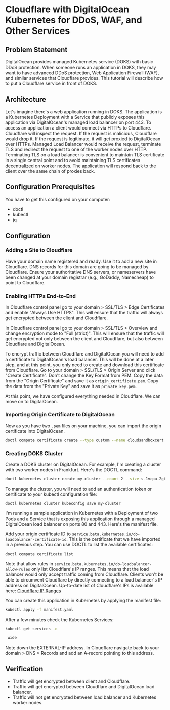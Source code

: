 # Cloudflare with DigitalOcean Kubernetes for DDoS, WAF, and Other Services

## Problem Statement
DigitalOcean provides managed Kubernetes service (DOKS) with basic DDoS protection. When someone runs an application in DOKS, they may want to have advanced DDoS protection, Web Application Firewall (WAF), and similar services that Cloudflare provides. This tutorial will describe how to put a Cloudflare service in front of DOKS.

## Architecture
Let's imagine there's a web application running in DOKS. The application is a Kubernetes Deployment with a Service that publicly exposes this application via DigitalOcean's managed load balancer on port 443. To access an application a client would connect via HTTPs to Cloudflare. Cloudflare will inspect the request. If the request is malicious, Cloudflare would drop it. If the request is legitimate, it will get proxied to DigitalOcean over HTTPs. Managed Load Balancer would receive the request, terminate TLS and redirect the request to one of the worker nodes over HTTP. Terminating TLS on a load balancer is convenient to maintain TLS certificate in a single central point and to avoid maintaining TLS certificates decentralized on worker nodes. The application will respond back to the client over the same chain of proxies back.

## Configuration Prerequisites
You have to get this configured on your computer:
- doctl
- kubectl
- jq

## Configuration

### Adding a Site to Cloudflare
Have your domain name registered and ready. Use it to add a new site in Cloudflare. DNS records for this domain are going to be managed by Cloudflare. Ensure your authoritative DNS servers, or nameservers have been changed at your domain registrar (e.g., GoDaddy, Namecheap) to point to Cloudflare.

### Enabling HTTPs End-to-End
In Cloudflare control panel go to your domain > SSL/TLS > Edge Certificates and enable "Always Use HTTPS". This will ensure that the traffic will always get encrypted between the client and Cloudflare.

In Cloudflare control panel go to your domain > SSL/TLS > Overview and change encryption mode to "Full (strict)". This will ensure that the traffic will get encrypted not only between the client and Cloudflare, but also between Cloudflare and DigitalOcean.

To encrypt traffic between Cloudflare and DigitalOcean you will need to add a certificate to DigitalOcean's load balancer. This will be done at a later step, and at this point, you only need to create and download this certificate from Cloudflare. Go to your domain > SSL/TLS > Origin Server and click "Create Certificate". Don't change the Key Format from PEM. Copy the data from the "Origin Certificate" and save it as `origin_certificate.pem`. Copy the data from the "Private Key" and save it as `private_key.pem`.

At this point, we have configured everything needed in Cloudflare. We can move on to DigitalOcean.

### Importing Origin Certificate to DigitalOcean
Now as you have two `.pem` files on your machine, you can import the origin certificate into DigitalOcean.

```bash
doctl compute certificate create --type custom --name cloudsandboxcert --leaf-certificate-path origin_certificate.pem --private-key-path private_key.pem
```

### Creating DOKS Cluster
Create a DOKS cluster on DigitalOcean. For example, I'm creating a cluster with two worker nodes in Frankfurt. Here's the DOCTL command:
```bash
doctl kubernetes cluster create my-cluster --count 2 --size s-1vcpu-2gb
```

To manage the cluster, you will need to add an authentication token or certificate to your kubectl configuration file:
```bash
doctl kubernetes cluster kubeconfig save my-cluster
```

I'm running a sample application in Kubernetes with a Deployment of two Pods and a Service that is exposing this application through a managed DigitalOcean load balancer on ports 80 and 443. Here's the manifest file.

Add your origin certificate ID to `service.beta.kubernetes.io/do-loadbalancer-certificate-id`.
This is the certificate that we have imported in a previous step. You can use DOCTL to list the available certificates:
```bash
doctl compute certificate list
```

Note that allow rules in `service.beta.kubernetes.io/do-loadbalancer-allow-rules` only list Cloudflare's IP ranges. This means that the load balancer would only accept traffic coming from Cloudflare. Clients won't be able to circumvent Cloudflare by directly connecting to a load balancer's IP address on DigitalOcean. Up-to-date list of Cloudflare's IPs is available here: [Cloudflare IP Ranges](https://www.cloudflare.com/ips/)

You can create this application in Kubernetes by applying the manifest file:
```bash
kubectl apply -f manifest.yaml
```

After a few minutes check the Kubernetes Services:
```bash
kubectl get services -o

 wide
```

Note down the EXTERNAL-IP address. In Cloudflare navigate back to your domain > DNS > Records and add an A-record pointing to this address.

## Verification
- Traffic will get encrypted between client and Cloudflare.
- Traffic will get encrypted between Cloudflare and DigitalOcean load balancer.
- Traffic will not get encrypted between load balancer and Kubernetes worker nodes.
